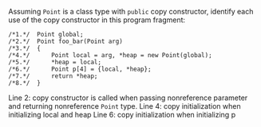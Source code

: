 Assuming ```Point``` is a class type with ```public``` copy constructor, identify each use of the copy constructor in this program fragment:

```
/*1.*/	Point global;
/*2.*/	Point foo_bar(Point arg)
/*3.*/	{
/*4.*/		Point local = arg, *heap = new Point(global);
/*5.*/		*heap = local;
/*6.*/		Point p[4] = {local, *heap};
/*7.*/		return *heap;
/*8.*/	}
```

Line 2: copy constructor is called when passing nonreference parameter and returning nonreference ```Point``` type.
Line 4: copy initialization when initializing local and heap
Line 6: copy initialization when initializing p

